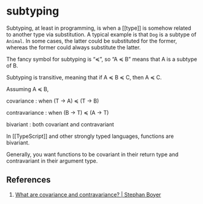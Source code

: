 # subtyping

Subtyping, at least in programming, is when a [[type]] is somehow related to another type via substitution. A typical example is that `Dog` is a subtype of `Animal`. In some cases, the latter could be substituted for the former, whereas the former could always substitute the latter.

The fancy symbol for subtyping is &ldquo;≼&rdquo;, so &ldquo;A ≼ B&rdquo; means that A is a subtype of B.

Subtyping is transitive, meaning that if A ≼ B ≼ C, then A ≼ C.

Assuming A ≼ B,

covariance
: when (T -&gt; A) ≼ (T -&gt; B)

contravariance
: when (B -&gt; T) ≼ (A -&gt; T)

bivariant
: both covariant and contravariant

In [[TypeScript]] and other strongly typed languages, functions are bivariant.

Generally, you want functions to be covariant in their return type and contravariant in their argument type.


## References

1.  [What are covariance and contravariance? | Stephan Boyer](https://www.stephanboyer.com/post/132/what-are-covariance-and-contravariance)

